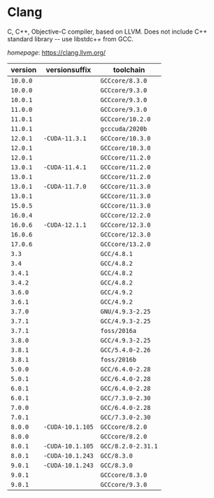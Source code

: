 # Clang

C, C++, Objective-C compiler, based on LLVM.  Does not  include C++ standard library -- use libstdc++ from GCC.

*homepage*: <https://clang.llvm.org/>

version | versionsuffix | toolchain
--------|---------------|----------
``10.0.0`` |  | ``GCCcore/8.3.0``
``10.0.0`` |  | ``GCCcore/9.3.0``
``10.0.1`` |  | ``GCCcore/9.3.0``
``11.0.0`` |  | ``GCCcore/9.3.0``
``11.0.1`` |  | ``GCCcore/10.2.0``
``11.0.1`` |  | ``gcccuda/2020b``
``12.0.1`` | ``-CUDA-11.3.1`` | ``GCCcore/10.3.0``
``12.0.1`` |  | ``GCCcore/10.3.0``
``12.0.1`` |  | ``GCCcore/11.2.0``
``13.0.1`` | ``-CUDA-11.4.1`` | ``GCCcore/11.2.0``
``13.0.1`` |  | ``GCCcore/11.2.0``
``13.0.1`` | ``-CUDA-11.7.0`` | ``GCCcore/11.3.0``
``13.0.1`` |  | ``GCCcore/11.3.0``
``15.0.5`` |  | ``GCCcore/11.3.0``
``16.0.4`` |  | ``GCCcore/12.2.0``
``16.0.6`` | ``-CUDA-12.1.1`` | ``GCCcore/12.3.0``
``16.0.6`` |  | ``GCCcore/12.3.0``
``17.0.6`` |  | ``GCCcore/13.2.0``
``3.3`` |  | ``GCC/4.8.1``
``3.4`` |  | ``GCC/4.8.2``
``3.4.1`` |  | ``GCC/4.8.2``
``3.4.2`` |  | ``GCC/4.8.2``
``3.6.0`` |  | ``GCC/4.9.2``
``3.6.1`` |  | ``GCC/4.9.2``
``3.7.0`` |  | ``GNU/4.9.3-2.25``
``3.7.1`` |  | ``GCC/4.9.3-2.25``
``3.7.1`` |  | ``foss/2016a``
``3.8.0`` |  | ``GCC/4.9.3-2.25``
``3.8.1`` |  | ``GCC/5.4.0-2.26``
``3.8.1`` |  | ``foss/2016b``
``5.0.0`` |  | ``GCC/6.4.0-2.28``
``5.0.1`` |  | ``GCC/6.4.0-2.28``
``6.0.1`` |  | ``GCC/6.4.0-2.28``
``6.0.1`` |  | ``GCC/7.3.0-2.30``
``7.0.0`` |  | ``GCC/6.4.0-2.28``
``7.0.1`` |  | ``GCC/7.3.0-2.30``
``8.0.0`` | ``-CUDA-10.1.105`` | ``GCCcore/8.2.0``
``8.0.0`` |  | ``GCCcore/8.2.0``
``8.0.1`` | ``-CUDA-10.1.105`` | ``GCC/8.2.0-2.31.1``
``8.0.1`` | ``-CUDA-10.1.243`` | ``GCC/8.3.0``
``9.0.1`` | ``-CUDA-10.1.243`` | ``GCC/8.3.0``
``9.0.1`` |  | ``GCCcore/8.3.0``
``9.0.1`` |  | ``GCCcore/9.3.0``
